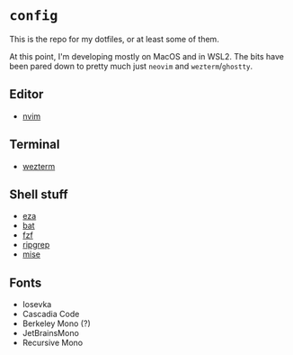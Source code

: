 # `config`

This is the repo for my dotfiles, or at least some of them.

At this point, I'm developing mostly on MacOS and in WSL2.  The bits have been
pared down to pretty much just `neovim` and `wezterm`/`ghostty`.

## Editor
* [nvim](https://github.com/neovim/neovim)

## Terminal
* [wezterm](https://wezfurlong.org/wezterm/)

## Shell stuff
* [eza](https://github.com/eza-community/eza)
* [bat](https://github.com/sharkdp/bat)
* [fzf](https://github.com/junegunn/fzf)
* [ripgrep](https://github.com/BurntSushi/ripgrep)
* [mise](https://github.com/jdx/mise)

## Fonts
* Iosevka
* Cascadia Code
* Berkeley Mono (?)
* JetBrainsMono
* Recursive Mono
